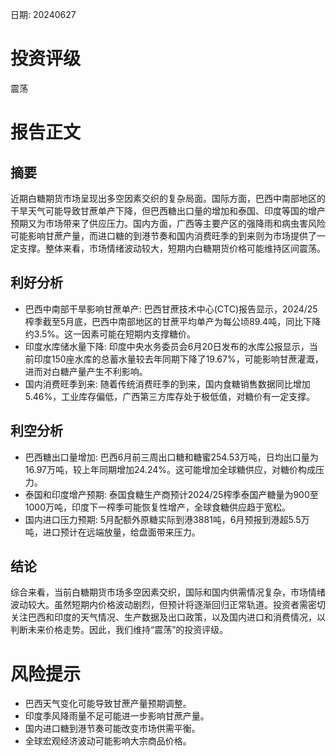 
日期: 20240627

# 投资评级

震荡

# 报告正文

## 摘要

近期白糖期货市场呈现出多空因素交织的复杂局面。国际方面，巴西中南部地区的干旱天气可能导致甘蔗单产下降，但巴西糖出口量的增加和泰国、印度等国的增产预期又为市场带来了供应压力。国内方面，广西等主要产区的强降雨和病虫害风险可能影响甘蔗产量，而进口糖的到港节奏和国内消费旺季的到来则为市场提供了一定支撑。整体来看，市场情绪波动较大，短期内白糖期货价格可能维持区间震荡。

## 利好分析

* 巴西中南部干旱影响甘蔗单产: 巴西甘蔗技术中心(CTC)报告显示，2024/25榨季截至5月底，巴西中南部地区的甘蔗平均单产为每公顷89.4吨，同比下降约3.5%。这一因素可能在短期内支撑糖价。
* 印度水库储水量下降: 印度中央水务委员会6月20日发布的水库公报显示，当前印度150座水库的总蓄水量较去年同期下降了19.67%，可能影响甘蔗灌溉，进而对白糖产量产生不利影响。
* 国内消费旺季到来: 随着传统消费旺季的到来，国内食糖销售数据同比增加5.46%，工业库存偏低，广西第三方库存处于极低值，对糖价有一定支撑。

## 利空分析

* 巴西糖出口量增加: 巴西6月前三周出口糖和糖蜜254.53万吨，日均出口量为16.97万吨，较上年同期增加24.24%。这可能增加全球糖供应，对糖价构成压力。
* 泰国和印度增产预期: 泰国食糖生产商预计2024/25榨季泰国产糖量为900至1000万吨，印度下一榨季可能恢复性增产，全球食糖供应趋于宽松。
* 国内进口压力预期: 5月配额外原糖实际到港3881吨，6月预报到港超5.5万吨，进口预计在远端放量，给盘面带来压力。

## 结论

综合来看，当前白糖期货市场多空因素交织，国际和国内供需情况复杂，市场情绪波动较大。虽然短期内价格波动剧烈，但预计将逐渐回归正常轨道。投资者需密切关注巴西和印度的天气情况、生产数据及出口政策，以及国内进口和消费情况，以判断未来价格走势。因此，我们维持“震荡”的投资评级。

# 风险提示

* 巴西天气变化可能导致甘蔗产量预期调整。
* 印度季风降雨量不足可能进一步影响甘蔗产量。
* 国内进口糖到港节奏可能改变市场供需平衡。
* 全球宏观经济波动可能影响大宗商品价格。
